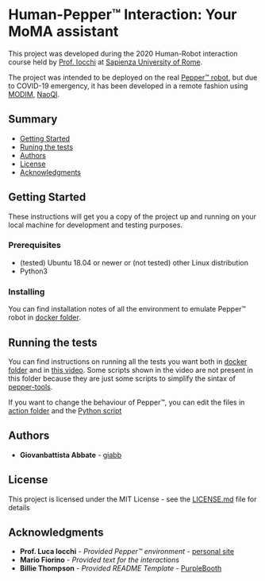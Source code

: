 # Human-Pepper™ Interaction: Your MoMA assistant 

This project was developed during the 2020 Human-Robot interaction course held by [Prof. Iocchi](https://sites.google.com/a/dis.uniroma1.it/iocchi/home) at [Sapienza University of Rome](https://www.uniroma1.it/).

The project was intended to be deployed on the real [Pepper™ robot](https://www.softbankrobotics.com/emea/it/pepper), but due to COVID-19 emergency, it has been developed in a remote fashion using [MODIM](https://bitbucket.org/mtlazaro/modim/src/master/), [NaoQI](http://doc.aldebaran.com/2-5/index_dev_guide.html).

## Summary

  - [Getting Started](#getting-started)
  - [Runing the tests](#running-the-tests)
  - [Authors](#authors)
  - [License](#license)
  - [Acknowledgments](#acknowledgments)

## Getting Started

These instructions will get you a copy of the project up and running on
your local machine for development and testing purposes. 

### Prerequisites

- (tested) Ubuntu 18.04 or newer or (not tested) other Linux distribution
- Python3

### Installing

You can find installation notes of all the environment to emulate Pepper™ robot
in [docker folder](https://github.com/giabb/human-pepper-interaction/tree/main/docker/README.md).

## Running the tests

You can find instructions on running all the tests you want both in [docker folder](https://github.com/giabb/human-pepper-interaction/tree/main/docker/README.md) 
and in [this video](https://github.com/giabb/human-pepper-interaction/blob/main/demo.mp4). 
Some scripts shown in the video are not present in this folder because they are just some scripts to simplify the sintax of [pepper-tools](https://bitbucket.org/mtlazaro/pepper_tools/src/master/).

If you want to change the behaviour of Pepper™, you can edit the files in [action folder](https://github.com/giabb/human-pepper-interaction/tree/main/src/actions/)
and the [Python script](https://github.com/giabb/human-pepper-interaction/tree/main/src/scripts/)

## Authors

- **Giovanbattista Abbate** - [giabb](https://github.com/giabb)

## License

This project is licensed under the MIT License - see the [LICENSE.md](LICENSE.md) file for details

## Acknowledgments

- **Prof. Luca Iocchi** - *Provided Pepper™ environment* - [personal site](https://sites.google.com/a/dis.uniroma1.it/iocchi/home)
- **Mario Fiorino** - *Provided text for the interactions*
- **Billie Thompson** - *Provided README Template* - [PurpleBooth](https://github.com/PurpleBooth)

